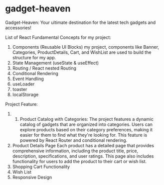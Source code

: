 # gadget-heaven

Gadget-Heaven: Your ultimate destination for the latest tech gadgets and accessories!

List of React Fundamental Concepts for my project:
1. Components (Reusable UI Blocks)
my project, components like Banner, Categories, ProductDetails, Cart, and WishList are used to build the structure for my app.
2. State Management (useState & useEffect)
3. Routing / React nested Routing
4. Conditional Rendering
5. Event Handling
6. useLoader
7. toaster
8. localStorage

Project Feature: 
1. 1. Product Catalog with Categories:
The project features a dynamic catalog of gadgets that are organized into categories. Users can explore products based on their category preferences, making it easier for them to find what they're looking for. This feature is powered by React Router and conditional rendering.
2. Product Details Page
Each product has a detailed page that provides comprehensive information, including the product title, price, description, specifications, and user ratings. This page also includes functionality for users to add the product to their cart or wish list.
3. Shopping Cart Functionality
4. Wish List
5. Responsive Design
